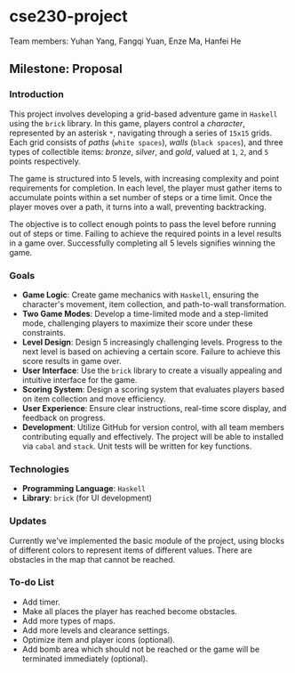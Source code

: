 # cse230-project

Team members: Yuhan Yang, Fangqi Yuan, Enze Ma, Hanfei He

## Milestone: Proposal

### Introduction

This project involves developing a grid-based adventure game in ``Haskell`` using the ``brick`` library. In this game, players control a *character*, represented by an asterisk `*`, navigating through a series of `15x15` grids. Each grid consists of *paths* (`white spaces`), *walls* (`black spaces`), and three types of collectible items: *bronze*, *silver*, and *gold*, valued at `1`, `2`, and `5` points respectively.

The game is structured into 5 levels, with increasing complexity and point requirements for completion. In each level, the player must gather items to accumulate points within a set number of steps or a time limit. Once the player moves over a path, it turns into a wall, preventing backtracking.

The objective is to collect enough points to pass the level before running out of steps or time. Failing to achieve the required points in a level results in a game over. Successfully completing all 5 levels signifies winning the game.

### Goals

- **Game Logic**: Create game mechanics with `Haskell`, ensuring the character's movement, item collection, and path-to-wall transformation.
- **Two Game Modes**: Develop a time-limited mode and a step-limited mode, challenging players to maximize their score under these constraints.
- **Level Design**: Design 5 increasingly challenging levels. Progress to the next level is based on achieving a certain score. Failure to achieve this score results in game over.
- **User Interface**: Use the `brick` library to create a visually appealing and intuitive interface for the game.
- **Scoring System**: Design a scoring system that evaluates players based on item collection and move efficiency.
- **User Experience**: Ensure clear instructions, real-time score display, and feedback on progress.
- **Development**: Utilize GitHub for version control, with all team members contributing equally and effectively. The project will be able to installed via `cabal` and `stack`. Unit tests will be written for key functions.

### Technologies

- **Programming Language**: `Haskell`
- **Library**: `brick` (for UI development)

### Updates
Currently we've implemented the basic module of the project, using blocks of different colors to represent items of different values. There are obstacles in the map that cannot be reached.

### To-do List
- Add timer. 
- Make all places the player has reached become obstacles. 
- Add more types of maps. 
- Add more levels and clearance settings. 
- Optimize item and player icons (optional).
- Add bomb area which should not be reached or the game will be terminated immediately (optional).